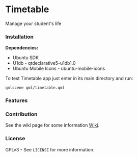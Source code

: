 # Timetable #

Manage your student's life

### Installation ###

**Dependencies:**

 * Ubuntu SDK
 * U1db - qtdeclarative5-u1db1.0
 * Ubuntu Mobile Icons - ubuntu-mobile-icons

To test Timetable app just enter in its main directory and run: 

    qmlscene qml/timetable.qml

### Features

### Contribution ###

See the wiki page for some information [Wiki](https://github.com/marioguerriero/Timetable/wiki).

### License ###

GPLv3 - See `LICENSE` for more information.